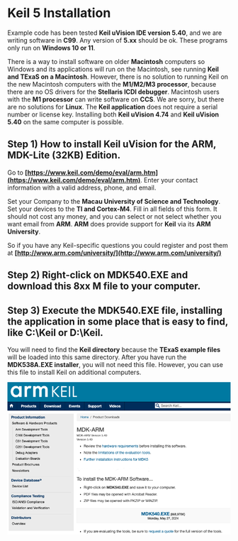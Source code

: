 # **Keil 5 Installation**

Example code has been tested **Keil uVision IDE version 5.40**, and we are writing software in **C99**. Any version of **5.xx** should be ok. These programs only run on **Windows 10 or 11**.

There is a way to install software on older **Macintosh** computers so Windows and its applications will run on the Macintosh, see running **Keil and TExaS on a Macintosh**. However, there is no solution to running Keil on the new Macintosh computers with the **M1/M2/M3 processor**, because there are no OS drivers for the **Stellaris ICDI debugger**. Macintosh users with the **M1 processor** can write software on **CCS**. We are sorry, but there are no solutions for **Linux**. The **Keil application** does not require a serial number or license key. Installing both **Keil uVision 4.74** and **Keil uVision 5.40** on the same computer is possible.

## **Step 1)** How to install **Keil uVision** for the **ARM, MDK-Lite (32KB) Edition**.

Go to **[https://www.keil.com/demo/eval/arm.htm](https://www.keil.com/demo/eval/arm.htm)**. Enter your contact information with a valid address, phone, and email.

Set your Company to the **Macau University of Science and Technology**. Set your devices to the **TI and Cortex-M4**. Fill in all fields of this form. It should not cost any money, and you can select or not select whether you want email from **ARM**. **ARM** does provide support for **Keil** via its **ARM University**.

So if you have any Keil-specific questions you could register and post them at **[http://www.arm.com/university/](http://www.arm.com/university/)**

## **Step 2)** Right-click on **MDK540.EXE** and download this **8xx M** file to your computer.

## **Step 3)** Execute the **MDK540.EXE** file, installing the application in some place that is easy to find, like **C:\Keil** or **D:\Keil**.

You will need to find the **Keil directory** because the **TExaS example files** will be loaded into this same directory. After you have run the **MDK538A.EXE installer**, you will not need this file. However, you can use this file to install Keil on additional computers.


<img src="https://github.com/xiaoleiren/EIE331/raw/main/images/armKeil.png" alt="Description of the image" width="600">


